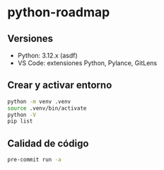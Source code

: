 # python-roadmap

## Versiones
- Python: 3.12.x (asdf)
- VS Code: extensiones Python, Pylance, GitLens

## Crear y activar entorno
```bash
python -m venv .venv
source .venv/bin/activate
python -V
pip list
```

## Calidad de código
```bash
pre-commit run -a
```

